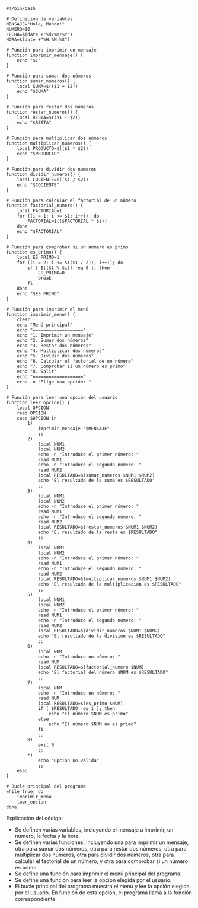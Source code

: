 ```shell
#!/bin/bash

# Definición de variables
MENSAJE="Hola, Mundo!"
NUMERO=10
FECHA=$(date +"%d/%m/%Y")
HORA=$(date +"%H:%M:%S")

# Función para imprimir un mensaje
function imprimir_mensaje() {
    echo "$1"
}

# Función para sumar dos números
function sumar_numeros() {
    local SUMA=$(($1 + $2))
    echo "$SUMA"
}

# Función para restar dos números
function restar_numeros() {
    local RESTA=$(($1 - $2))
    echo "$RESTA"
}

# Función para multiplicar dos números
function multiplicar_numeros() {
    local PRODUCTO=$(($1 * $2))
    echo "$PRODUCTO"
}

# Función para dividir dos números
function dividir_numeros() {
    local COCIENTE=$(($1 / $2))
    echo "$COCIENTE"
}

# Función para calcular el factorial de un número
function factorial_numero() {
    local FACTORIAL=1
    for ((i = 1; i <= $1; i++)); do
        FACTORIAL=$(($FACTORIAL * $i))
    done
    echo "$FACTORIAL"
}

# Función para comprobar si un número es primo
function es_primo() {
    local ES_PRIMO=1
    for ((i = 2; i <= $(($1 / 2)); i++)); do
        if [ $(($1 % $i)) -eq 0 ]; then
            ES_PRIMO=0
            break
        fi
    done
    echo "$ES_PRIMO"
}

# Función para imprimir el menú
function imprimir_menu() {
    clear
    echo "Menú principal"
    echo "==================="
    echo "1. Imprimir un mensaje"
    echo "2. Sumar dos números"
    echo "3. Restar dos números"
    echo "4. Multiplicar dos números"
    echo "5. Dividir dos números"
    echo "6. Calcular el factorial de un número"
    echo "7. Comprobar si un número es primo"
    echo "8. Salir"
    echo "==================="
    echo -n "Elige una opción: "
}

# Función para leer una opción del usuario
function leer_opcion() {
    local OPCION
    read OPCION
    case $OPCION in
        1)
            imprimir_mensaje "$MENSAJE"
            ;;
        2)
            local NUM1
            local NUM2
            echo -n "Introduce el primer número: "
            read NUM1
            echo -n "Introduce el segundo número: "
            read NUM2
            local RESULTADO=$(sumar_numeros $NUM1 $NUM2)
            echo "El resultado de la suma es $RESULTADO"
            ;;
        3)
            local NUM1
            local NUM2
            echo -n "Introduce el primer número: "
            read NUM1
            echo -n "Introduce el segundo número: "
            read NUM2
            local RESULTADO=$(restar_numeros $NUM1 $NUM2)
            echo "El resultado de la resta es $RESULTADO"
            ;;
        4)
            local NUM1
            local NUM2
            echo -n "Introduce el primer número: "
            read NUM1
            echo -n "Introduce el segundo número: "
            read NUM2
            local RESULTADO=$(multiplicar_numeros $NUM1 $NUM2)
            echo "El resultado de la multiplicación es $RESULTADO"
            ;;
        5)
            local NUM1
            local NUM2
            echo -n "Introduce el primer número: "
            read NUM1
            echo -n "Introduce el segundo número: "
            read NUM2
            local RESULTADO=$(dividir_numeros $NUM1 $NUM2)
            echo "El resultado de la división es $RESULTADO"
            ;;
        6)
            local NUM
            echo -n "Introduce un número: "
            read NUM
            local RESULTADO=$(factorial_numero $NUM)
            echo "El factorial del número $NUM es $RESULTADO"
            ;;
        7)
            local NUM
            echo -n "Introduce un número: "
            read NUM
            local RESULTADO=$(es_primo $NUM)
            if [ $RESULTADO -eq 1 ]; then
                echo "El número $NUM es primo"
            else
                echo "El número $NUM no es primo"
            fi
            ;;
        8)
            exit 0
            ;;
        *)
            echo "Opción no válida"
            ;;
    esac
}

# Bucle principal del programa
while true; do
    imprimir_menu
    leer_opcion
done
```

Explicación del código:

* Se definen varias variables, incluyendo el mensaje a imprimir, un número, la fecha y la hora.
* Se definen varias funciones, incluyendo una para imprimir un mensaje, otra para sumar dos números, otra para restar dos números, otra para multiplicar dos números, otra para dividir dos números, otra para calcular el factorial de un número, y otra para comprobar si un número es primo.
* Se define una función para imprimir el menú principal del programa.
* Se define una función para leer la opción elegida por el usuario.
* El bucle principal del programa muestra el menú y lee la opción elegida por el usuario. En función de esta opción, el programa llama a la función correspondiente.